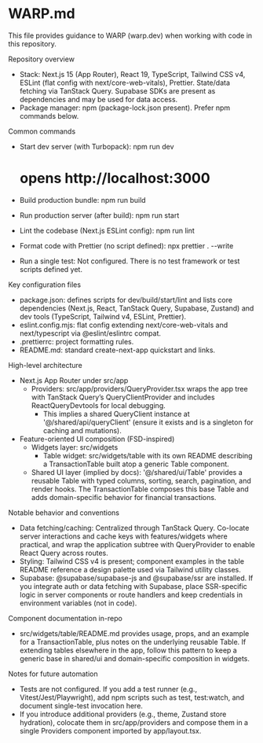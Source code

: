 # WARP.md

This file provides guidance to WARP (warp.dev) when working with code in this repository.

Repository overview
- Stack: Next.js 15 (App Router), React 19, TypeScript, Tailwind CSS v4, ESLint (flat config with next/core-web-vitals), Prettier. State/data fetching via TanStack Query. Supabase SDKs are present as dependencies and may be used for data access.
- Package manager: npm (package-lock.json present). Prefer npm commands below.

Common commands
- Start dev server (with Turbopack):
  npm run dev
  # opens http://localhost:3000

- Build production bundle:
  npm run build

- Run production server (after build):
  npm run start

- Lint the codebase (Next.js ESLint config):
  npm run lint

- Format code with Prettier (no script defined):
  npx prettier . --write

- Run a single test: Not configured. There is no test framework or test scripts defined yet.

Key configuration files
- package.json: defines scripts for dev/build/start/lint and lists core dependencies (Next.js, React, TanStack Query, Supabase, Zustand) and dev tools (TypeScript, Tailwind v4, ESLint, Prettier).
- eslint.config.mjs: flat config extending next/core-web-vitals and next/typescript via @eslint/eslintrc compat.
- .prettierrc: project formatting rules.
- README.md: standard create-next-app quickstart and links.

High-level architecture
- Next.js App Router under src/app
  - Providers: src/app/providers/QueryProvider.tsx wraps the app tree with TanStack Query’s QueryClientProvider and includes ReactQueryDevtools for local debugging.
    - This implies a shared QueryClient instance at '@/shared/api/queryClient' (ensure it exists and is a singleton for caching and mutations).
- Feature-oriented UI composition (FSD-inspired)
  - Widgets layer: src/widgets
    - Table widget: src/widgets/table with its own README describing a TransactionTable built atop a generic Table component.
  - Shared UI layer (implied by docs): '@/shared/ui/Table' provides a reusable Table with typed columns, sorting, search, pagination, and render hooks. The TransactionTable composes this base Table and adds domain-specific behavior for financial transactions.

Notable behavior and conventions
- Data fetching/caching: Centralized through TanStack Query. Co-locate server interactions and cache keys with features/widgets where practical, and wrap the application subtree with QueryProvider to enable React Query across routes.
- Styling: Tailwind CSS v4 is present; component examples in the table README reference a design palette used via Tailwind utility classes.
- Supabase: @supabase/supabase-js and @supabase/ssr are installed. If you integrate auth or data fetching with Supabase, place SSR-specific logic in server components or route handlers and keep credentials in environment variables (not in code).

Component documentation in-repo
- src/widgets/table/README.md provides usage, props, and an example for a TransactionTable, plus notes on the underlying reusable Table. If extending tables elsewhere in the app, follow this pattern to keep a generic base in shared/ui and domain-specific composition in widgets.

Notes for future automation
- Tests are not configured. If you add a test runner (e.g., Vitest/Jest/Playwright), add npm scripts such as test, test:watch, and document single-test invocation here.
- If you introduce additional providers (e.g., theme, Zustand store hydration), colocate them in src/app/providers and compose them in a single Providers component imported by app/layout.tsx.

